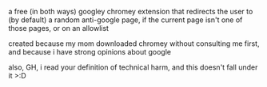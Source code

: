 a free (in both ways) googley chromey extension that redirects the user to (by default) a random anti-google page, if the current page isn't one of those pages, or on an allowlist

created because my mom downloaded chromey without consulting me first, and because i have strong opinions about google

also, GH, i read your definition of technical harm, and this doesn't fall under it >:D
